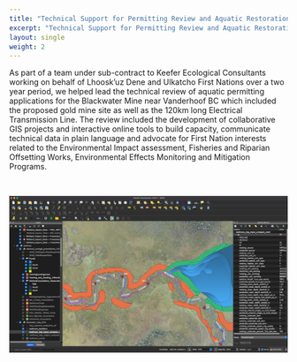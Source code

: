 ```yaml
---
title: "Technical Support for Permitting Review and Aquatic Restoration"
excerpt: "Technical Support for Permitting Review and Aquatic Restoration"
layout: single
weight: 2
---
```


As part of a team under sub-contract to Keefer Ecological Consultants working on behalf of Lhoosk’uz Dene and Ulkatcho First Nations over a two year period, we helped lead the technical review of aquatic permitting applications for the Blackwater Mine near Vanderhoof BC which included the proposed gold mine site as well as the 120km long Electrical Transmission Line. The review included the development of collaborative GIS projects and interactive online tools to build capacity, communicate technical data in plain language and advocate for First Nation interests related to the Environmental Impact assessment, Fisheries and Riparian Offsetting Works, Environmental Effects Monitoring and Mitigation Programs.

<br>

![](offsetting_screenshot1.png)



